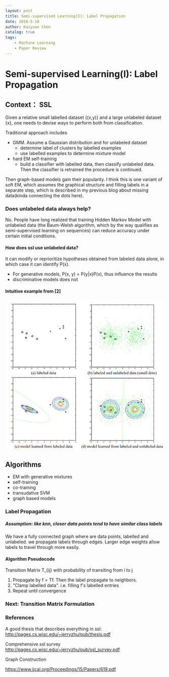 ```yaml
---
layout: post
title: Semi-supervised Learning(I): Label Propagation
date: 2018-5-18
author: Kaiyuan Chen
catalog: true
tags:
    - Machine Learning
    - Paper Review
---
```




# Semi-supervised Learning(I): Label Propagation

## Context： SSL

Given a relative small labelled dataset {(x,y)} and a large  unlabeled dataset {x}, one needs to devise ways to perform both from classification. 

Traditional approach includes 

* GMM. Assume a Gaussian distribution and for unlabeled dataset
  * determine label of clusters by labelled examples 
  * use labelled examples to determine mixture model
* hard EM self-training
  * build a classifier with labelled data, then classify unlabeled data. Then the classifier is retrained the procedure is continued.

Then graph-based models gain their popularity. I think this is one variant of soft EM, which assumes the graphical structure and filling labels in a separate step, which is described in my previous blog about missing data(kinda connecting the dots here).

### Does unlabeled data always help? 

No. People have long realized that training Hidden Markov Model with unlabeled data (the Baum-Welsh algorithm, which by the way qualifies as semi-supervised learning on sequences) can reduce accuracy under certain initial conditions. 

#### How does ssl use unlabeled data?

It can modify or reprioritize hypotheses obtained from labeled data alone, in which case it can identify P(x). 

- For generative models, P(x, y) = P(y|x)P(x), thus influence the results
- discriminative models does not

#### Intuitive example from [2]

![png](https://raw.githubusercontent.com/KeplerC/keplerc.github.io/master/_posts/img/ssl.png)

## Algorithms 

* EM with generative mixtures 
* self-training 
* co-training
* transudative SVM
* graph based models 





### Label Propagation 

##### Assumption: like knn, closer data points tend to have similar class labels 

We have a fully connected graph where are data points, labelled and unlabeled. we propagate labels through edges. Larger edge weights allow labels to travel through more easily. 



#### Algorithm Pseudocode  

Transition Matrix T_{ij} with probability of transiting from i to j

1. Propagate by f = Tf. Then the label propagate to neighbors. 
2. "Clamp labelled data". i.e. filling f's labelled entries 
3. Repeat until convergence 



### Next: Transition Matrix Formulation

### References 

A good thesis that describes everything in ssl: http://pages.cs.wisc.edu/~jerryzhu/pub/thesis.pdf

Comprehensive ssl survey http://pages.cs.wisc.edu/~jerryzhu/pub/ssl_survey.pdf

Graph Construction

https://www.ijcai.org/Proceedings/15/Papers/619.pdf